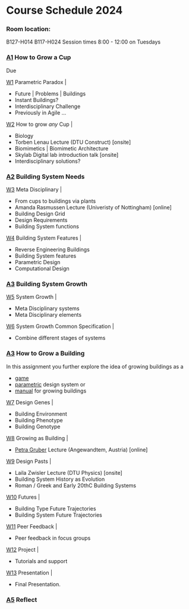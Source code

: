 # Course Schedule  2024

### Room location: 
B127-H014
B117-H024
Session times 8:00 - 12:00 on Tuesdays


### [A1] How to Grow a Cup
Due 

[W1](Agile/Schedule/01)  Parametric Paradox |
* Future | Problems | Buildings
* Instant Buildings?
* Interdisciplinary Challenge
* Previously in Agile ...

[W2](Agile/Schedule/02)  How to grow _any_ Cup |
* Biology
* Torben Lenau Lecture (DTU Construct) [onsite]
* Biomimetics | Biomimetic Architecture
* Skylab Digital lab introduction talk [onsite]
* Interdisciplinary solutions?

### [A2] Building System Needs

[W3](Agile/Schedule/03) Meta Disciplinary |
* From cups to buildings via plants
* Amanda Rasmussen Lecture (Univeristy of Nottingham) [online]
* Building Design Grid
* Design Requirements
* Building System functions

[W4](Agile/Schedule/04) Building System Features |
* Reverse Engineering Buildings
* Building System features
* Parametric Design
* Computational Design

### [A3] Building System Growth

[W5](Agile/Schedule/05) System Growth |
* Meta Disciplinary systems
* Meta Disciplinary elements

[W6](Agile/Schedule/06) System Growth Common Specification |
* Combine different stages of systems

### [A3] How to Grow a Building
In this assignment you further explore the idea of growing buildings as a 
* [game]
* [parametric] design system or
* [manual] for growing buildings

[W7](Agile/Schedule/07) Design Genes |
* Building Environment
* Building Phenotype
* Building Genotype

[W8](Agile/Schedule/08) Growing as Building |
* [Petra Gruber] Lecture (Angewandtem, Austria) [online]

[W9](Agile/Schedule/09) Design Pasts |
* Laila Zwisler Lecture (DTU Physics)  [onsite]
* Building System History as Evolution
* Roman / Greek and Early 20thC Building Systems

[W10](Agile/Schedule/10) Futures |
* Building Type Future Trajectories
* Building System Future Trajectories

[W11](Agile/Schedule/11) Peer Feedback |
* Peer feedback in focus groups
  
[W12](Agile/Schedule/12) Project |
* Tutorials and support

[W13](Agile/Schedule/13) Presentation |
* Final Presentation.

### [A5] Reflect

<!-- LINKS -->
[Petra Gruber]: https://ioa.angewandte.at/news/petra-gruber-appointed-head-of-the-i-oa-department-of-building-construction-at-the-angewandte

[A1]: /Agile/Assignments/A1
[A2]: /Agile/Assignments/A2
[A3]: /Agile/Assignments/A3
[A4]: /Agile/Assignments/A4
[A5]: /Agile/Assignments/A5
[BIM]: /41934/Concepts/BIM

[W1]: /41934/Schedule/01
[W2]: /41934/Schedule/02
[W3]: /41934/Schedule/03
[W4]: /41934/Schedule/04
[W5]: /41934/Schedule/05
[W6]: /41934/Schedule/06
[W7]: /41934/Schedule/07
[W8]: /41934/Schedule/08
[W9]: /41934/Schedule/09
[W10]: /41934/Schedule/10
[W11]: /41934/Schedule/11
[W12]: /41934/Schedule/12
[W13]: /41934/Schedule/13

[game]: /Agile/Projects/Game
[parametric]: /Agile/Projects/Parametric
[manual]: /Agile/Projects/Manual
